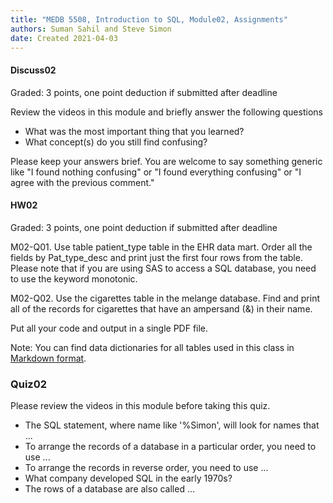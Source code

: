 ```yaml
---
title: "MEDB 5508, Introduction to SQL, Module02, Assignments"
authors: Suman Sahil and Steve Simon
date: Created 2021-04-03
---
```


#### Discuss02

Graded: 3 points, one point deduction if submitted after deadline

Review the videos in this module and briefly answer the following questions

+ What was the most important thing that you learned?
+ What concept(s) do you still find confusing?

Please keep your answers brief. You are welcome to say something generic like "I found nothing confusing" or "I found everything confusing" or "I agree with the previous comment."

#### HW02

Graded: 3 points, one point deduction if submitted after deadline

M02-Q01. Use table patient_type table in the EHR data mart. Order all the fields by Pat_type_desc and print just the first four rows from the table. Please note that if you are using SAS to access a SQL database, you need to use the keyword monotonic.

M02-Q02. Use the cigarettes table in the melange database. Find and print all of the records for cigarettes that have an ampersand (&) in their name.

Put all your code and output in a single PDF file.

Note: You can find data dictionaries for all tables used in this class in [Markdown format][git1].

### Quiz02

Please review the videos in this module before taking this quiz.

+ The SQL statement, where name like '%Simon', will look for names that ...
+ To arrange the records of a database in a particular order, you need to use ...
+ To arrange the records in reverse order, you need to use ...
+ What company developed SQL in the early 1970s?
+ The rows of a database are also called ...

[git1]: https://github.com/pmean/introduction-to-sql/blob/master/data/all-data.md
